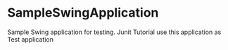 # SampleSwingApplication

Sample Swing application for testing. Junit Tutorial use this application as Test application
